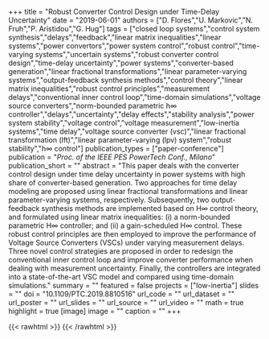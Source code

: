 +++
title = "Robust Converter Control Design under Time-Delay Uncertainty"
date = "2019-06-01"
authors = ["D. Flores","U. Markovic","N. Fruh","P. Aristidou","G. Hug"]
tags = ["closed loop systems","control system synthesis","delays","feedback","linear matrix inequalities","linear systems","power convertors","power system control","robust control","time-varying systems","uncertain systems","robust converter control design","time-delay uncertainty","power systems","converter-based generation","linear fractional transformations","linear parameter-varying systems","output-feedback synthesis methods","control theory","linear matrix inequalities","robust control principles","measurement delays","conventional inner control loop","time-domain simulations","voltage source converters","norm-bounded parametric h∞ controller","delays","uncertainty","delay effects","stability analysis","power system stability","voltage control","voltage measurement","low-inertia systems","time delay","voltage source converter (vsc)","linear fractional transformation (lft)","linear parameter-varying (lpv) system","robust stability","h∞ control"]
publication_types = ["paper-conference"]
publication = "_Proc. of the IEEE PES PowerTech Conf., Milano_"
publication_short = ""
abstract = "This paper deals with the converter control design under time delay uncertainty in power systems with high share of converter-based generation. Two approaches for time delay modeling are proposed using linear fractional transformations and linear parameter-varying systems, respectively. Subsequently, two output-feedback synthesis methods are implemented based on H∞ control theory, and formulated using linear matrix inequalities: (i) a norm-bounded parametric H∞ controller; and (ii) a gain-scheduled H∞ control. These robust control principles are then employed to improve the performance of Voltage Source Converters (VSCs) under varying measurement delays. Three novel control strategies are proposed in order to redesign the conventional inner control loop and improve converter performance when dealing with measurement uncertainty. Finally, the controllers are integrated into a state-of-the-art VSC model and compared using time-domain simulations."
summary = ""
featured = false
projects = ["low-inertia"]
slides = ""
doi = "10.1109/PTC.2019.8810516"
url_code = ""
url_dataset = ""
url_poster = ""
url_slides = ""
url_source = ""
url_video = ""
math = true
highlight = true
[image]
image = ""
caption = ""
+++

{{< rawhtml >}}
<a href="https://plu.mx/plum/a/?doi=10.1109/PTC.2019.8810516" class="plumx-details"></a>
{{< /rawhtml >}}
